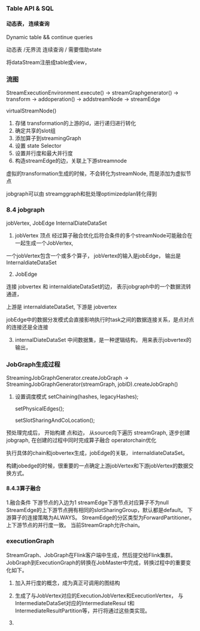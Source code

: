 ### Table API & SQL




#### 动态表， 连续查询
Dynamic table && continue queries


动态表 /无界流 
连续查询 / 需要借助state


将dataStream注册成table或view，








### 流图

StreamExecutionEnvironment.execute() -> streamGraphgenerator()
-> transform -> addoperation() -> addstreamNode -> streamEdge



virtualStreamNode()

1. 存储 transformation的上游的id，进行递归进行转化
2. 确定共享的slot组
3. 添加算子到streamingGraph
4. 设置 state Selector
5. 设置并行度和最大并行度
6. 构造streamEdge的边，关联上下游streamnode


虚拟的transformation生成的时候，不会转化为streamNode, 而是添加为虚拟节点


jobgraph可以由 streamggraph和批处理optimizedplan转化得到



### 8.4 jobgraph

jobVertex, JobEdge InternalDiateDataSet

1. jobVertex 顶点
经过算子融合优化后符合条件的多个streamNode可能融合在一起生成一个JobVertex,
   
一个jobVertex包含一个或多个算子， jobVertex的输入是jobEdge， 输出是InternaldiateDataSet 


2. JobEdge

连接 jobvertex 和 internaldiateDataSet的边， 表示jobgraph中的一个数据流转通道，

上游是 internaldiateDataSet, 下游是 jobvertex 

jobEdge中的数据分发模式会直接影响执行时task之间的数据连接关系，是点对点的连接还是全连接

3. internalDiateDataSet
中间数据集，是一种逻辑结构， 用来表示jobvertex的输出，


### JobGraph生成过程

StreamingJobGraphGenerator.createJobGraph
-> StreamingJobGraphGenerator(streamGraph, jobID).createJobGraph()

1. 设置调度模式
   setChaining(hashes, legacyHashes);

   	setPhysicalEdges();

   	setSlotSharingAndCoLocation();

预处理完成后， 开始构建 点和边， 从source向下遍历 streamGraph, 逐步创建jobgraph, 
在创建的过程中同时完成算子融合 operatorchain优化

执行具体的chain和jobvertex生成，jobEdge的关联， internaldiateDataSet。

构建jobedge的时候，很重要的一点确定上游jobVertex和下游jobVertex的数据交换方式。



#### 8.4.3算子融合
1.融合条件
下游节点的入边为1
streamEdge下游节点对应算子不为null
StreamEdge的上下游节点拥有相同的slotSharingGroup，默认都是default。
下游算子的连接策略为ALWAYS。
StreamEdge的分区类型为ForwardPartitioner。
上下游节点的并行度一致。
当前StreamGraph允许chain。



### executionGraph


StreamGraph、JobGraph在Flink客户端中生成，然后提交给Flink集群。
JobGraph到ExecutionGraph的转换在JobMaster中完成，转换过程中的重要变化如下。

1. 加入并行度的概念，成为真正可调用的图结构
2. 生成了与JobVertex对应的ExecutionJobVertex和ExecutionVertex，
   与IntermediateDataSet对应的IntermediateResul
   t和IntermediateResultPartition等，并行将通过这些类实现。
   
3. 